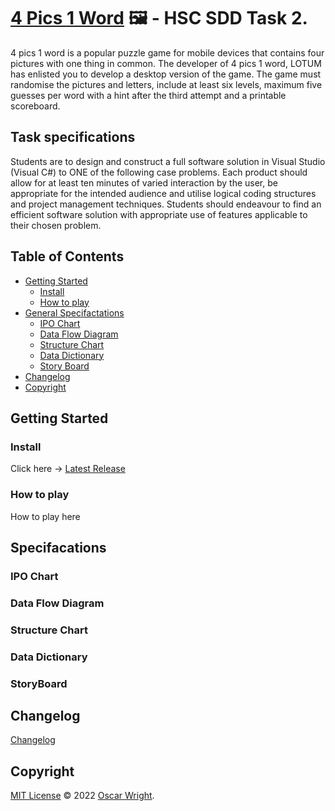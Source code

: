 # [4 Pics 1 Word](https://github.com/OscarWright/HSCSDD-T2-4P1W) 🖼️ - HSC SDD Task 2.

4 pics 1 word is a popular puzzle game for mobile devices that contains four pictures with one thing in common. The developer of 4 pics 1 word, LOTUM has enlisted you to develop a desktop version of the game. The game must randomise the pictures and letters, include at least six levels, maximum five guesses per word with a hint after the third attempt and a printable scoreboard.

## Task specifications

Students are to design and construct a full software solution in Visual Studio (Visual C#) to ONE of the following case problems. Each product should allow for at least ten minutes of varied interaction by the user, be appropriate for the intended audience and utilise logical coding structures and project management techniques. Students should endeavour to find an efficient software solution with appropriate use of features applicable to their chosen problem.

## Table of Contents

- [Getting Started](#getting-started)
	- [Install](#install)
	- [How to play](#how-to-play)
- [General Specifactations](#Specifacations)
	- [IPO Chart](#IPO-Chart)
	- [Data Flow Diagram](#data-flow-diagram)
	- [Structure Chart](#Structure-chart)
	- [Data Dictionary](#data-dictionary)
	- [Story Board](#storyboard)
- [Changelog](#changelog)
- [Copyright](#copyright)

## Getting Started

### Install

Click here -> [Latest Release](Https://google.com)

### How to play

How to play here

## Specifacations

### IPO Chart

### Data Flow Diagram

### Structure Chart

### Data Dictionary

### StoryBoard

## Changelog

[Changelog](https://github.com/OscarWright/HSCSDD-T2-4P1W/blob/main/changelog.md)

## Copyright

[MIT License](https://github.com/OscarWright/HSCSDD-T2-4P1W/blob/main/LICENSE) © 2022 [Oscar Wright](https://github.com/OscarWright).
